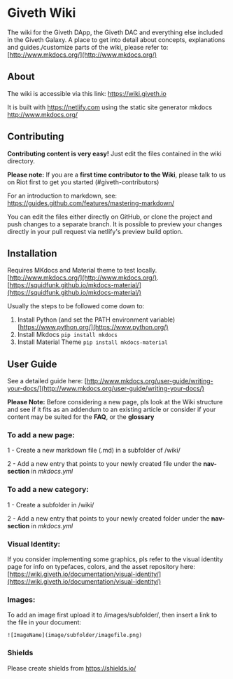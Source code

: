 # Giveth Wiki
The wiki for the Giveth DApp, the Giveth DAC and everything else included in the Giveth Galaxy. A place to get into detail about concepts, explanations and guides./customize parts of the wiki, please refer to: [http://www.mkdocs.org/](http://www.mkdocs.org/)

## About
The wiki is accessible via this link: https://wiki.giveth.io

It is built with https://netlify.com using the static site generator mkdocs http://www.mkdocs.org/

## Contributing
**Contributing content is very easy!** Just edit the files contained in the wiki directory.

**Please note:** If you are a **first time contributor to the Wiki**, please talk to us on Riot first to get you started (#giveth-contributors)

For an introduction to markdown, see: https://guides.github.com/features/mastering-markdown/

You can edit the files either directly on GitHub, or clone the project and push changes to a separate branch. It is possible to preview your changes directly in your pull request via netlify's preview build option.

## Installation
Requires MKdocs and Material theme to test locally.  [http://www.mkdocs.org/](http://www.mkdocs.org/). [https://squidfunk.github.io/mkdocs-material/](https://squidfunk.github.io/mkdocs-material/)

Usually the steps to be followed come down to:
1. Install Python (and set the PATH environment variable)
[https://www.python.org/](https://www.python.org/)
2. Install Mkdocs
``pip install mkdocs``
3. Install Material Theme
``pip install mkdocs-material``

## User Guide
See a detailed guide here: [http://www.mkdocs.org/user-guide/writing-your-docs/](http://www.mkdocs.org/user-guide/writing-your-docs/)

**Please Note:** Before considering a new page, pls look at the Wiki structure and see if it fits as an addendum to an existing article or consider if your content may be suited for the **FAQ**, or the **glossary**

### To add a new page:
  1 - Create a new markdown file (.md) in a subfolder of /wiki/

  2 - Add a new entry that points to your newly created file under the **nav-section** in *mkdocs.yml*

### To add a new category:
  1 - Create a subfolder in /wiki/

  2 - Add a new entry that points to your newly created folder under  the **nav-section** in *mkdocs.yml*

### Visual Identity:
  If you consider implementing some graphics, pls refer to the visual identity page for info on typefaces, colors, and the asset repository here: [https://wiki.giveth.io/documentation/visual-identity/](https://wiki.giveth.io/documentation/visual-identity/)

### Images:
  To add an image first upload it to /images/subfolder/, then insert a link to the file in your document:

  ```![ImageName](image/subfolder/imagefile.png)```

### Shields

Please create shields from https://shields.io/
